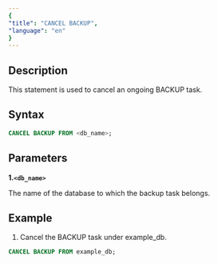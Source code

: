 ```yaml
---
{
"title": "CANCEL BACKUP",
"language": "en"
}
---
```


## Description

This statement is used to cancel an ongoing BACKUP task.

## Syntax

```sql
CANCEL BACKUP FROM <db_name>;
```

## Parameters

**1.`<db_name>`**

The name of the database to which the backup task belongs.

## Example

1. Cancel the BACKUP task under example_db.

```sql
CANCEL BACKUP FROM example_db;
```

